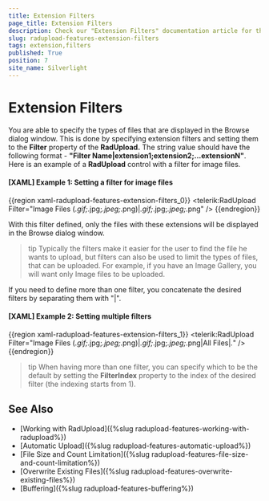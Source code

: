 ```yaml
---
title: Extension Filters
page_title: Extension Filters
description: Check our "Extension Filters" documentation article for the RadUpload WPF control.
slug: radupload-features-extension-filters
tags: extension,filters
published: True
position: 7
site_name: Silverlight
---
```


# Extension Filters

You are able to specify the types of files that are displayed in the Browse dialog window. This is done by specifying extension filters and setting them to the __Filter__ property of the __RadUpload.__ The string value should have the following format - __"Filter Name|extension1;extension2;...extensionN"__. Here is an example of a __RadUpload__ control with a filter for image files.

#### __[XAML] Example 1: Setting a filter for image files__  
{{region xaml-radupload-features-extension-filters_0}}
	<telerik:RadUpload Filter="Image Files (*.gif;*.jpg;*.jpeg;*.png)|*.gif;*.jpg;*.jpeg;*.png" />
{{endregion}}

With this filter defined, only the files with these extensions will be displayed in the Browse dialog window.

>tip Typically the filters make it easier for the user to find the file he wants to upload, but filters can also be used to limit the types of files, that can be uploaded. For example, if you have an Image Gallery, you will want only Image files to be uploaded.

If you need to define more than one filter, you concatenate the desired filters by separating them with "|".

#### __[XAML] Example 2: Setting multiple filters__  
{{region xaml-radupload-features-extension-filters_1}}
	<telerik:RadUpload Filter="Image Files (*.gif;*.jpg;*.jpeg;*.png)|*.gif;*.jpg;*.jpeg;*.png|All Files|*.*" />
{{endregion}}

>tip When having more than one filter, you can specify which to be the default by setting the __FilterIndex__ property to the index of the desired filter (the indexing starts from 1).

## See Also  
 * [Working with RadUpload]({%slug radupload-features-working-with-radupload%})
 * [Automatic Upload]({%slug radupload-features-automatic-upload%})
 * [File Size and Count Limitation]({%slug radupload-features-file-size-and-count-limitation%})
 * [Overwrite Existing Files]({%slug radupload-features-overwrite-existing-files%})
 * [Buffering]({%slug radupload-features-buffering%})
 
